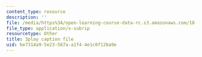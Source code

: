 ```yaml
---
content_type: resource
description: ''
file: /media/https%3A/open-learning-course-data-rc.s3.amazonaws.com/18-03sc-differential-equations-fall-2011/be7314a95e23567aa1f44e1c0f12ba9e_d521hz0sGtE.vtt
file_type: application/x-subrip
resourcetype: Other
title: 3play caption file
uid: be7314a9-5e23-567a-a1f4-4e1c0f12ba9e
---
```

